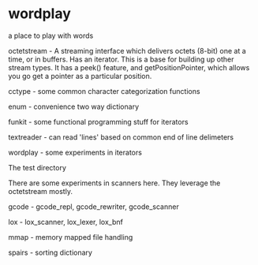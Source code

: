 # wordplay
a place to play with words

octetstream - A streaming interface which delivers octets (8-bit) one at a time, or in buffers.  Has an iterator.  This is a base for building up other stream types.  It has a peek() feature, and getPositionPointer, which allows you go get a pointer as a particular position.

cctype - some common character categorization functions

enum - convenience two way dictionary

funkit - some functional programming stuff for iterators

textreader - can read 'lines' based on common end of line delimeters

wordplay - some experiments in iterators


The test directory 

There are some experiments in scanners here.  They leverage the octetstream mostly.

gcode - gcode_repl, gcode_rewriter, gcode_scanner

lox - lox_scanner, lox_lexer, lox_bnf

mmap - memory mapped file handling

spairs - sorting dictionary
